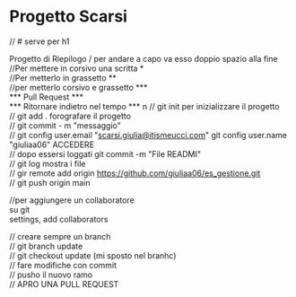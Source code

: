 # Progetto Scarsi 
// # serve per h1

Progetto di Riepilogo / per andare a capo va esso doppio spazio alla fine  
//Per mettere in corsivo una scritta *  
//Per metterlo in grassetto **  
//per metterlo corsivo e grassetto ***  
*** Pull Request ***  
*** Ritornare indietro nel tempo ***  n
// git init per inizializzare il progetto  
// git add . forografare il progetto  
// git commit - m "messaggio"  
// git config user.email "scarsi.giulia@itismeucci.com" git config  user.name "giuliaa06" ACCEDERE  
// dopo essersi loggati git commit -m "File READMI"  
// git log mostra i file  
// gir remote add origin https://github.com/giuliaa06/es_gestione.git  
// git push origin main  

//per aggiungere un collaboratore  
su git  
settings, add collaborators  


// creare sempre un branch   
// git branch update  
// git checkout update (mi sposto nel branhc)  
// fare modifiche con commit  
// pusho il nuovo ramo  
// APRO UNA PULL REQUEST  


